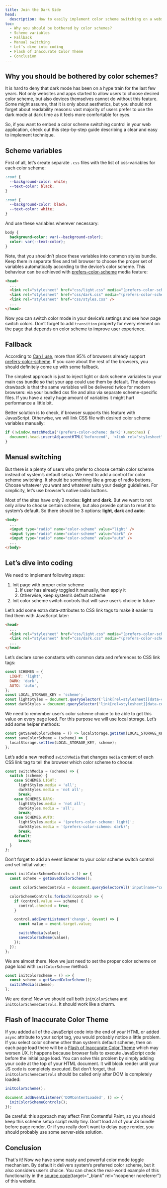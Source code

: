 ```yaml
---
title: Join the Dark Side
head:
  description: How to easily implement color scheme switching on a website.
toc:
  - Why you should be bothered by color schemes?
  - Scheme variables
  - Fallback
  - Manual switching
  - Let’s dive into coding
  - Flash of Inaccurate Color Theme
  - Conclusion
---
```


## Why you should be bothered by color schemes?
It is hard to deny that dark mode has been on a hype train for the last few years. Not only websites and apps started to allow users to choose desired color scheme, but also devices themselves cannot do without this feature. Some might assume, that it is only about aesthetics, but you should not forget about readability reasons: vast majority of users prefer to use the dark mode at dark time as it feels more comfortable for eyes.

So, if you want to embed a color scheme switching control in your web application, check out this step-by-step guide describing a clear and easy to implement technique.

## Scheme variables

First of all, let’s create separate `.css` files with the list of css-variables for each color scheme:

```css
:root {
  --background-color: white;
  --text-color: black;
}
```

```css
:root {
  --background-color: black;
  --text-color: white;
}
```

And use these variables wherever necessary:

```css
body {
  background-color: var(--background-color);
  color: var(--text-color);
}
```

Note, that you shouldn’t place these variables into common styles bundle. Keep them in separate files and tell browser to choose the proper set of variables automatically according to the device’s color scheme. This behaviour can be achieved with [prefers-color-scheme](https://developer.mozilla.org/en-US/docs/Web/CSS/@media/prefers-color-scheme) media feature:

```html
<head>
  ...
  <link rel="stylesheet" href="css/light.css" media="(prefers-color-scheme: light)" />
  <link rel="stylesheet" href="css/dark.css" media="(prefers-color-scheme: dark)" />
  <link rel="stylesheet" href="css/styles.css" />
  ...
</head>
```

Now you can switch color mode in your device’s settings and see how page switch colors. Don’t forget to add `transition` property for every element on the page that depends on color scheme to improve user experience.

## Fallback

According to [Can I use](https://caniuse.com/?search=prefers-color-scheme), more than 95% of browsers already support [prefers-color-scheme](https://developer.mozilla.org/en-US/docs/Web/CSS/@media/prefers-color-scheme). If you care about the rest of the browsers, you should definitely come up with some fallback.

The simplest approach is just to inject light or dark scheme variables to your main css bundle so that your app could use them by default. The obvious drawback is that the same variables will be delivered twice for modern browsers: via your bundled css file and also via separate scheme-specific files. If you have a really huge amount of variables it might hurt performance a little bit.

Better solution is to check, if browser supports this feature with JavasScript. Otherwise, we will link CSS file with desired color scheme variables manually:

```jsx
if (!window.matchMedia('(prefers-color-scheme: dark)').matches) {
  document.head.insertAdjacentHTML('beforeend', '<link rel="stylesheet" href="css/light.css">');
}
```

## Manual switching

But there is a plenty of users who prefer to choose certain color scheme instead of system’s default setup. We need to add a control for color scheme switching. It should be something like a group of radio buttons. Choose whatever you want and whatever suits your design guidelines. For simplicity, let’s use browser’s native radio buttons.

Most of the sites have only 2 modes: **light** and **dark**. But we want to not only allow to choose certain scheme, but also provide option to reset it to system’s default. So there should be 3 options: **light**, **dark** and **auto**:

```html
<body>
  ...
  <input type="radio" name="color-scheme" value="light" />
  <input type="radio" name="color-scheme" value="dark" />
  <input type="radio" name="color-scheme" value="auto" />
  ...
</body>
```

## Let’s dive into coding

We need to implement following steps:

1. Init page with proper color scheme
   1. If user has already toggled it manually, then apply it
   2. Otherwise, keep system’s default scheme
2. Init color scheme switch controls that will save user’s choice in future

Let’s add some extra data-attributes to CSS link tags to make it easier to find them with JavaScript later:

```html
<head>
  ...
  <link rel="stylesheet" href="css/light.css" media="(prefers-color-scheme: light)" data-color-scheme="light" />
  <link rel="stylesheet" href="css/dark.css" media="(prefers-color-scheme: dark)" data-color-scheme="dark" />
  ...
</head>
```

Let’s declare some constants with common data and references to CSS link tags:

```js
const SCHEMES = {
  LIGHT: 'light',
  DARK: 'dark',
  AUTO: 'auto',
};
const LOCAL_STORAGE_KEY = 'scheme';
const lightStyles = document.querySelector('link[rel=stylesheet][data-color-scheme="light"]');
const darkStyles = document.querySelector('link[rel=stylesheet][data-color-scheme="dark"]');
```

We need to remember user’s color scheme choice to be able to get this value on every page load. For this purpose we will use local storage. Let’s add some helper methods:

```js
const getSavedColorScheme = () => localStorage.getItem(LOCAL_STORAGE_KEY) || SCHEMES.AUTO;
const saveColorScheme = (scheme) => {
  localStorage.setItem(LOCAL_STORAGE_KEY, scheme);
};
```

Let’s add a new method `switchMedia` that changes `media` content of each CSS link tag to tell the browser which color scheme to choose:

```js
const switchMedia = (scheme) => {
  switch (scheme) {
    case SCHEMES.LIGHT:
      lightStyles.media = 'all';
      darkStyles.media = 'not all';
      break;
    case SCHEMES.DARK:
      lightStyles.media = 'not all';
      darkStyles.media = 'all';
      break;
    case SCHEMES.AUTO:
      lightStyles.media = '(prefers-color-scheme: light)';
      darkStyles.media = '(prefers-color-scheme: dark)';
      break;
    default:
      break;
  }
};
```

Don’t forget to add an event listener to your color scheme switch control and set initial value:

```js
const initColorSchemeControls = () => {
  const scheme = getSavedColorScheme();

  const colorSchemeControls = document.querySelectorAll('input[name="color-scheme"]');

  colorSchemeControls.forEach((control) => {
    if (control.value === scheme) {
      control.checked = true;
    }

    control.addEventListener('change', (event) => {
      const value = event.target.value;

      switchMedia(value);
      saveColorScheme(value);
    });
  });
};
```

We are almost there. Now we just need to set the proper color scheme on page load with `initColorScheme` method:

```js
const initColorScheme = () => {
  const scheme = getSavedColorScheme();
  switchMedia(scheme);
};
```

We are done! Now we should call both `initColorScheme` and `initColorSchemeControls`. It should work like a charm.

## Flash of Inaccurate Color Theme

If you added all of the JavaScript code into the end of your HTML or added `async` attribute to your script tag, you would probably notice a little problem. If you select color scheme other than system’s default scheme, then on each page load there will be a [Flash of Inaccurate Color Theme](https://css-tricks.com/flash-of-inaccurate-color-theme-fart/) which may worsen UX. It happens because browser fails to execute JavaScript code before the initial page load. You can solve this problem by simply adding your code at the top of your HTML document. It will block render until your JS code is completely executed. But don’t forget, that `initColorSchemeControls` should be called only after DOM is completely loaded:

```js
initColorScheme();

document.addEventListener('DOMContentLoaded', () => {
  initColorSchemeControls();
});
```

Be careful: this approach may affect First Contentful Paint, so you should keep this scheme setup script really tiny. Don’t load all of your JS bundle before page render. Or if you really don’t want to delay page render, you should probably use some server-side solution.

## Conclusion

That's it! Now we have some nasty and powerful color mode toggle mechanism. By default it delivers system’s preferred color scheme, but it also considers user’s choice. You can check the real-world example of this functionality in the [source code](https://github.com/kirillunlimited/kirillunlimited.com){target="\_blank" rel="noopener noreferrer"} of this website.

